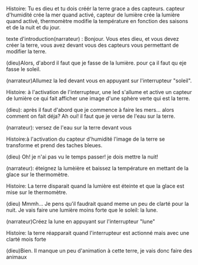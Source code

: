 Histoire: Tu es dieu et tu dois créér la terre grace a des capteurs. capteur d'humidité crée la mer quand activé, capteur de lumière 
crée la lumière quand activé, thermomètre modifie la température en fonction des saisons et de la nuit et du jour.

texte d'introduction(narrateur) : Bonjour. Vous etes dieu, et vous devez créer la terre, vous avez devant vous des capteurs vous permettant de modifier
la terre.

(dieu)Alors, d'abord il faut que je fasse de la lumière. pour ça il faut qu eje fasse le soleil.

(narrateur)Allumez la led devant vous en appuyant sur l'interrupteur "soleil".

Histoire: à l'activation de l'interrupteur, une led s'allume et active un capteur de lumière ce qui fait afficher une image d'une
sphère verte qui est la terre.

(dieu): après il faut d'abord que je commence à faire les mers... alors comment on fait déja? Ah oui!
il faut que je verse de l'eau sur la terre.

(narrateur): versez de l'eau sur la terre devant vous

Histoire:à l'activation du capteur d'humidité l'image de la terre se transforme et prend des taches bleues.

(dieu) Oh! je n'ai pas vu le temps passer! je dois mettre la nuit! 

(narrateur): éteignez la lumèière et baissez la température en mettant de la glace sur le thermomètre.

Histoire: La terre disparait quand la lumière est éteinte et que la glace est mise sur le thermomètre.

(dieu) Mmmh... Je pens qu'il faudrait quand meme un peu de clarté pour la nuit. Je vais faire une lumière moins forte que le soleil: 
la lune.

(narrateur)Créez la lune en appuyant sur l'interrupteur "lune"

Histoire: la terre réapparait quand l'interrupteur est actionné mais avec une clarté mois forte

(dieu)Bien. Il manque un peu d'animation à cette terre, je vais donc faire des animaux

